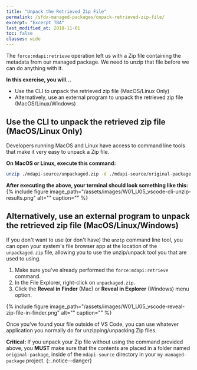 ```yaml
---
title: "Unpack the Retrieved Zip File"
permalink: /sfdx-managed-packages/unpack-retrieved-zip-file/
excerpt: "Excerpt TBA"
last_modified_at: 2018-11-01
toc: false
classes: wide
---
```


The `force:mdapi:retrieve` operation left us with a Zip file containing the metadata from our managed package.  We need to unzip that file before we can do anything with it.

**In this exercise, you will...**

* Use the CLI to unpack the retrieved zip file (MacOS/Linux Only)
* Alternatively, use an external program to unpack the retrieved zip file (MacOS/Linux/Windows)

## Use the CLI to unpack the retrieved zip file (MacOS/Linux Only)
Developers running MacOS and Linux have access to command line tools that make it very easy to unpack a Zip file.

**On MacOS or Linux, execute this command:**
```bash
unzip ./mdapi-source/unpackaged.zip -d ./mdapi-source/original-package
```

**After executing the above, your terminal should look something like this:**
{% include figure image_path="/assets/images/W01_U05_vscode-cli-unzip-results.png" alt="" caption="" %}


## Alternatively, use an external program to unpack the retrieved zip file (MacOS/Linux/Windows)
If you don't want to use (or don't have) the `unzip` command line tool, you can open your system's file browser app at the location of the `unpackaged.zip` file, allowing you to use the unzip/unpack tool you that are used to using.

1. Make sure you've already performed the `force:mdapi:retrieve` command.
2. In the File Explorer, right-click on `unpackaged.zip`.
3. Click the **Reveal in Finder** (Mac) or **Reveal in Explorer** (Windows) menu option.

{% include figure image_path="/assets/images/W01_U05_vscode-reveal-zip-file-in-finder.png" alt="" caption="" %}

Once you've found your file outside of VS Code, you can use whatever application you normally do for unzipping/unpacking Zip files.

**Critical:** If you unpack your Zip file without using the command provided above, you **MUST** make sure that the contents are placed in a folder named `original-package`, inside of the `mdapi-source` directory in your `my-managed-package` project.
{: .notice--danger}
